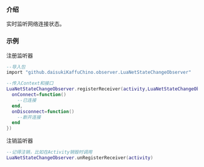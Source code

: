 ### 介绍
实时监听网络连接状态。

### 示例
注册监听器

```lua
--导入包
import "github.daisukiKaffuChino.observer.LuaNetStateChangeObserver"

--传入Context和接口
LuaNetStateChangeObserver.registerReceiver(activity,LuaNetStateChangeObserver.NetStateChangeObserver{
  onConnect=function()
    --已连接
  end,
  onDisconnect=function()
    --断开连接
  end
})
```

注销监听器

```lua
--记得注销，比如在Activity销毁时调用
LuaNetStateChangeObserver.unRegisterReceiver(activity)
```
